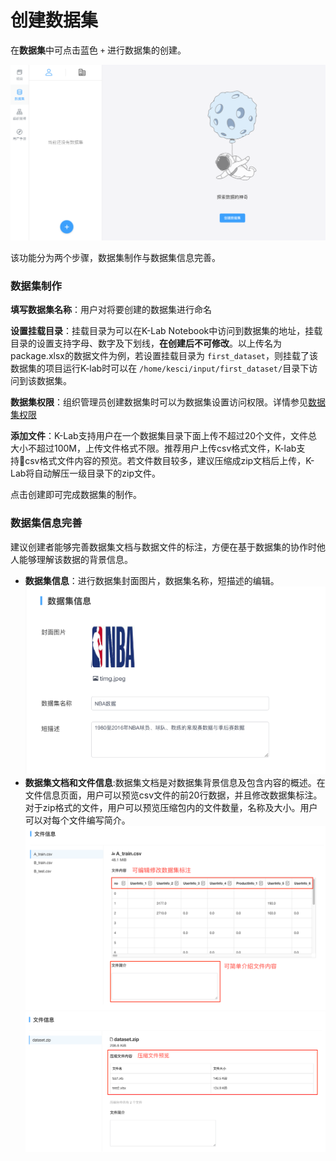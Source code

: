 # 创建数据集

在**数据集**中可点击蓝色 `+` 进行数据集的创建。

![image description](/image/dataset-create.png)

该功能分为两个步骤，数据集制作与数据集信息完善。
### 数据集制作
**填写数据集名称**：用户对将要创建的数据集进行命名

**设置挂载目录**：挂载目录为可以在K-Lab Notebook中访问到数据集的地址，挂载目录的设置支持字母、数字及下划线，**在创建后不可修改**。以上传名为package.xlsx的数据文件为例，若设置挂载目录为 `first_dataset`，则挂载了该数据集的项目运行K-lab时可以在 `/home/kesci/input/first_dataset/`目录下访问到该数据集。

**数据集权限**：组织管理员创建数据集时可以为数据集设置访问权限。详情参见[数据集权限](/ch4/authority_dataset.md)

**添加文件**：K-Lab支持用户在一个数据集目录下面上传不超过20个文件，文件总大小不超过100M，上传文件格式不限。推荐用户上传csv格式文件，K-lab支持csv格式文件内容的预览。若文件数目较多，建议压缩成zip文档后上传，K-Lab将自动解压一级目录下的zip文件。

点击创建即可完成数据集的制作。

### 数据集信息完善
建议创建者能够完善数据集文档与数据文件的标注，方便在基于数据集的协作时他人能够理解该数据的背景信息。
* **数据集信息**：进行数据集封面图片，数据集名称，短描述的编辑。
![image description](/image/dataset.png)
* **数据集文档和文件信息**:数据集文档是对数据集背景信息及包含内容的概述。在文件信息页面，用户可以预览csv文件的前20行数据，并且修改数据集标注。对于zip格式的文件，用户可以预览压缩包内的文件数量，名称及大小。用户可以对每个文件编写简介。
![image description](/image/dataset-file-info.png)
![image description](/image/dataset-zip-file.png)

